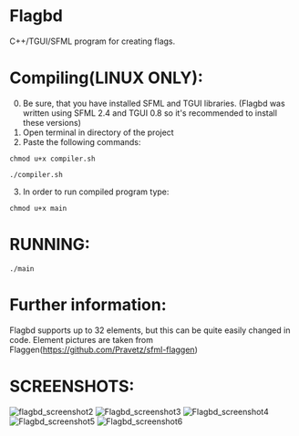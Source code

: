 # Flagbd
C++/TGUI/SFML program for creating flags.

# Compiling(LINUX ONLY): 
0. Be sure, that you have installed SFML and TGUI libraries. (Flagbd was written using SFML 2.4 and TGUI 0.8 so it's recommended to install these versions)
1. Open terminal in directory of the project
2. Paste the following commands:
 ```
 chmod u+x compiler.sh
 ```
 ```
 ./compiler.sh
 ```
3. In order to run compiled program type:
 ```
 chmod u+x main
 ```
 
 # RUNNING:
 ```
 ./main
 ```
 # Further information: 
 Flagbd supports up to 32 elements, but this can be quite easily changed in code.
 Element pictures are taken from Flaggen(https://github.com/Pravetz/sfml-flaggen)

 # SCREENSHOTS:
 ![flagbd_screenshot2](https://user-images.githubusercontent.com/46265909/131497098-9e87041e-47a1-4cfc-84dc-d4df5a3b43d0.png)
 ![Flagbd_screenshot3](https://user-images.githubusercontent.com/46265909/131553839-28bfda7c-201d-41e0-b3fe-cbff772ed870.png)
 ![Flagbd_screenshot4](https://user-images.githubusercontent.com/46265909/132120014-07166d79-69a9-40c1-b4b8-92066a10696c.png)
 ![Flagbd_screenshot5](https://user-images.githubusercontent.com/46265909/132130878-d9cd9ccf-7982-4774-bc8f-7769d54be42c.png)
 ![Flagbd_screenshot6](https://user-images.githubusercontent.com/46265909/132687102-d2f5b0eb-aa66-4068-8937-b6664b548b9f.png)

